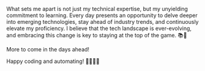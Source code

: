 What sets me apart is not just my technical expertise, but my unyielding commitment to learning. Every day presents an opportunity to delve deeper into emerging technologies, stay ahead of industry trends, and continuously elevate my proficiency. I believe that the tech landscape is ever-evolving, and embracing this change is key to staying at the top of the game. 📚🚀

More to come in the days ahead!

Happy coding and automating! 🚀👨‍💻🤖
<!---
royasplund/royasplund is a ✨ special ✨ repository because its `README.md` (this file) appears on your GitHub profile.
You can click the Preview link to take a look at your changes.
--->
